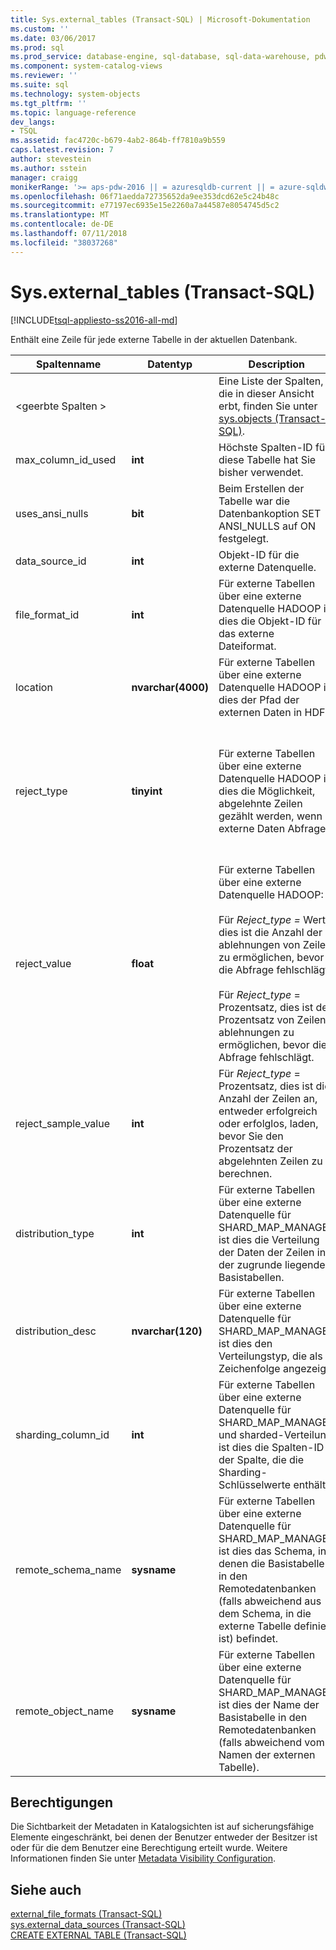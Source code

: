 ```yaml
---
title: Sys.external_tables (Transact-SQL) | Microsoft-Dokumentation
ms.custom: ''
ms.date: 03/06/2017
ms.prod: sql
ms.prod_service: database-engine, sql-database, sql-data-warehouse, pdw
ms.component: system-catalog-views
ms.reviewer: ''
ms.suite: sql
ms.technology: system-objects
ms.tgt_pltfrm: ''
ms.topic: language-reference
dev_langs:
- TSQL
ms.assetid: fac4720c-b679-4ab2-864b-ff7810a9b559
caps.latest.revision: 7
author: stevestein
ms.author: sstein
manager: craigg
monikerRange: '>= aps-pdw-2016 || = azuresqldb-current || = azure-sqldw-latest || >= sql-server-2016 || = sqlallproducts-allversions'
ms.openlocfilehash: 06f71aedda72735652da9ee353dcd62e5c24b48c
ms.sourcegitcommit: e77197ec6935e15e2260a7a44587e8054745d5c2
ms.translationtype: MT
ms.contentlocale: de-DE
ms.lasthandoff: 07/11/2018
ms.locfileid: "38037268"
---
```

# <a name="sysexternaltables-transact-sql"></a>Sys.external_tables (Transact-SQL)
[!INCLUDE[tsql-appliesto-ss2016-all-md](../../includes/tsql-appliesto-ss2016-all-md.md)]

  Enthält eine Zeile für jede externe Tabelle in der aktuellen Datenbank.  
  
|Spaltenname|Datentyp|Description|Bereich|  
|-----------------|---------------|-----------------|-----------|  
|\<geerbte Spalten >||Eine Liste der Spalten, die in dieser Ansicht erbt, finden Sie unter [sys.objects &#40;Transact-SQL&#41;](../../relational-databases/system-catalog-views/sys-objects-transact-sql.md).||  
|max_column_id_used|**int**|Höchste Spalten-ID für diese Tabelle hat Sie bisher verwendet.||  
|uses_ansi_nulls|**bit**|Beim Erstellen der Tabelle war die Datenbankoption SET ANSI_NULLS auf ON festgelegt.||  
|data_source_id|**int**|Objekt-ID für die externe Datenquelle.||  
|file_format_id|**int**|Für externe Tabellen über eine externe Datenquelle HADOOP ist dies die Objekt-ID für das externe Dateiformat.||  
|location|**nvarchar(4000)**|Für externe Tabellen über eine externe Datenquelle HADOOP ist dies der Pfad der externen Daten in HDFS.||  
|reject_type|**tinyint**|Für externe Tabellen über eine externe Datenquelle HADOOP ist dies die Möglichkeit, abgelehnte Zeilen gezählt werden, wenn externe Daten Abfragen.|Wert: die Anzahl der abgelehnten Zeilen.<br /><br /> Prozentsatz – der Prozentsatz der abgelehnten Zeilen.|  
|reject_value|**float**|Für externe Tabellen über eine externe Datenquelle HADOOP:<br /><br /> Für *Reject_type =* Wert, dies ist die Anzahl der ablehnungen von Zeile zu ermöglichen, bevor die Abfrage fehlschlägt.<br /><br /> Für *Reject_type* = Prozentsatz, dies ist der Prozentsatz von Zeilen ablehnungen zu ermöglichen, bevor die Abfrage fehlschlägt.||  
|reject_sample_value|**int**|Für *Reject_type* = Prozentsatz, dies ist die Anzahl der Zeilen an, entweder erfolgreich oder erfolglos, laden, bevor Sie den Prozentsatz der abgelehnten Zeilen zu berechnen.|NULL, wenn Reject_type = Wert.|  
|distribution_type|**int**|Für externe Tabellen über eine externe Datenquelle für SHARD_MAP_MANAGER ist dies die Verteilung der Daten der Zeilen in der zugrunde liegenden Basistabellen.|0 – Sharded<br /><br /> 1 – repliziert<br /><br /> 2 – Roundrobin|  
|distribution_desc|**nvarchar(120)**|Für externe Tabellen über eine externe Datenquelle für SHARD_MAP_MANAGER ist dies den Verteilungstyp, die als Zeichenfolge angezeigt.||  
|sharding_column_id|**int**|Für externe Tabellen über eine externe Datenquelle für SHARD_MAP_MANAGER und sharded-Verteilung ist dies die Spalten-ID der Spalte, die die Sharding-Schlüsselwerte enthält.||  
|remote_schema_name|**sysname**|Für externe Tabellen über eine externe Datenquelle für SHARD_MAP_MANAGER ist dies das Schema, in denen die Basistabelle in den Remotedatenbanken (falls abweichend aus dem Schema, in die externe Tabelle definiert ist) befindet.||  
|remote_object_name|**sysname**|Für externe Tabellen über eine externe Datenquelle für SHARD_MAP_MANAGER ist dies der Name der Basistabelle in den Remotedatenbanken (falls abweichend vom Namen der externen Tabelle).||  
  
## <a name="permissions"></a>Berechtigungen  
 Die Sichtbarkeit der Metadaten in Katalogsichten ist auf sicherungsfähige Elemente eingeschränkt, bei denen der Benutzer entweder der Besitzer ist oder für die dem Benutzer eine Berechtigung erteilt wurde. Weitere Informationen finden Sie unter [Metadata Visibility Configuration](../../relational-databases/security/metadata-visibility-configuration.md).  
  
## <a name="see-also"></a>Siehe auch  
 [external_file_formats &#40;Transact-SQL&#41;](../../relational-databases/system-catalog-views/sys-external-file-formats-transact-sql.md)   
 [sys.external_data_sources &#40;Transact-SQL&#41;](../../relational-databases/system-catalog-views/sys-external-data-sources-transact-sql.md)   
 [CREATE EXTERNAL TABLE &#40;Transact-SQL&#41;](../../t-sql/statements/create-external-table-transact-sql.md)  
  
  

